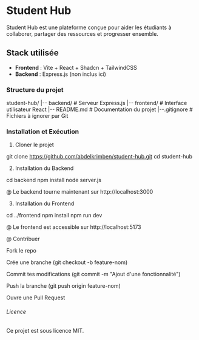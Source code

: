#  Student Hub

Student Hub est une plateforme conçue pour aider les étudiants à collaborer, partager des ressources et progresser ensemble.

## Stack utilisée
- **Frontend** : Vite + React + Shadcn + TailwindCSS
- **Backend** : Express.js (non inclus ici)

### Structure du projet
student-hub/
|-- backend/       # Serveur Express.js
|-- frontend/      # Interface utilisateur React
|-- README.md      # Documentation du projet
|--.gitignore     # Fichiers à ignorer par Git

### Installation et Exécution

1. Cloner le projet

git clone https://github.com/abdelkrimben/student-hub.git
cd student-hub

2. Installation du Backend

cd backend
npm install
node server.js

@ Le backend tourne maintenant sur http://localhost:3000

3. Installation du Frontend

cd ../frontend
npm install
npm run dev

@ Le frontend est accessible sur http://localhost:5173

@ Contribuer

Fork le repo

Crée une branche (git checkout -b feature-nom)

Commit tes modifications (git commit -m "Ajout d'une fonctionnalité")

Push la branche (git push origin feature-nom)

Ouvre une Pull Request

###### Licence

Ce projet est sous licence MIT.